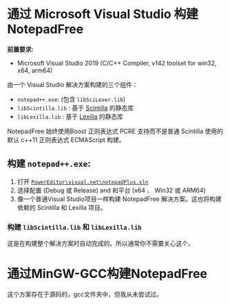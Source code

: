 # 通过 Microsoft Visual Studio 构建NotepadFree

**前置要求:**

 - Microsoft Visual Studio 2019 (C/C++ Compiler, v142 toolset for win32, x64, arm64)

由一个 Visual Studio 解决方案构建的三个组件：

 - `notepad++.exe`: (包含 `libSciLexer.lib`)
 - `libScintilla.lib` : 基于 [Scintilla](https://www.scintilla.org/) 的静态库
 - `libLexilla.lib` : 基于 [Lexilla](https://www.scintilla.org/Lexilla.html) 的静态库

NotepadFree 始终使用Boost 正则表达式 PCRE 支持而不是普通 Scintilla 使用的默认 c++11 正则表达式 ECMAScript 构建。

## 构建 `notepad++.exe`:

 1. 打开 [`PowerEditor\visual.net\notepadPlus.sln`](https://github.com/NotepadFree/NotepadFree/blob/main/PowerEditor/visual.net/notepadPlus.sln)
 2. 选择配置 (Debug 或 Release) and 和平台 (x64 、 Win32 或 ARM64)
 3. 像一个普通Visual Studio项目一样构建 NotepadFree 解决方案。这也将构建依赖的 Scintilla 和 Lexilla 项目。

### 构建 `libScintilla.lib` 和 `libLexilla.lib`

这是在构建整个解决方案时自动完成的。所以通常你不需要关心这个。

# 通过MinGW-GCC构建NotepadFree

这个方案存在于源码的，gcc文件夹中，但我从未尝试过。
